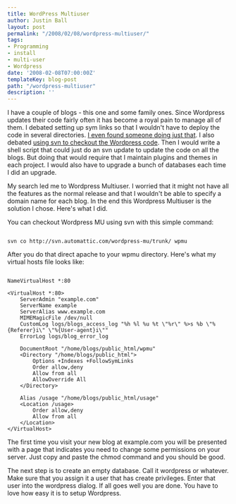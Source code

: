 ```yaml
---
title: WordPress Multiuser
author: Justin Ball
layout: post
permalink: "/2008/02/08/wordpress-multiuser/"
tags:
- Programming
- install
- multi-user
- Wordpress
date: '2008-02-08T07:00:00Z'
templateKey: blog-post
path: "/wordpress-multiuser"
description: ''
---
```


I have a couple of blogs - this one and some family ones.  Since Wordpress updates their code fairly often it has become a royal pain to manage all of them.   I debated setting up sym links so that I wouldn't have to deploy the code in several directories.  <a href="http://striderweb.com/nerdaphernalia/features/virtual-multiblog/">I even found someone doing just that</a>.  I also debated <a href="http://wordpress.org/download/svn/">using svn to checkout the Wordpress code</a>.  Then I would write a shell script that could just do an svn update to update the code on all the blogs.  But doing that would require that I maintain plugins and themes in each project.  I would also have to upgrade a bunch of databases each time I did an upgrade.

My search led me to Wordpress Multiuser.  I worried that it might not have all the features as the normal release and that I wouldn't be able to specify a domain name for each blog.  In the end this Wordpress Multiuser is the solution I chose.  Here's what I did.

You can checkout Wordpress MU using svn with this simple command:
<pre><code class="ruby">
svn co http://svn.automattic.com/wordpress-mu/trunk/ wpmu
</pre></code>

After you do that direct apache to your wpmu directory.  Here's what my virtual hosts file looks like:

<pre><code class="ruby">
NameVirtualHost *:80

&lt;VirtualHost *:80&gt;
    ServerAdmin &quot;example.com&quot;
    ServerName example
    ServerAlias www.example.com
    MIMEMagicFile /dev/null
    CustomLog logs/blogs_access_log &quot;%h %l %u %t \&quot;%r\&quot; %&gt;s %b \&quot;%{Referer}i\&quot; \&quot;%{User-agent}i\&quot;&quot;
    ErrorLog logs/blog_error_log

    DocumentRoot &quot;/home/blogs/public_html/wpmu&quot;
    &lt;Directory &quot;/home/blogs/public_html&quot;&gt;
        Options +Indexes +FollowSymLinks
        Order allow,deny
        Allow from all
        AllowOverride All
    &lt;/Directory&gt;

    Alias /usage &quot;/home/blogs/public_html/usage&quot;
    &lt;Location /usage&gt;
        Order allow,deny
        Allow from all
    &lt;/Location&gt;
&lt;/VirtualHost&gt;
</pre></code>


The first time you visit your new blog at example.com you will be presented with a page that indicates you need to change some permissions on your server.  Just copy and paste the chmod command and you should be good.

The next step is to create an empty database.  Call it wordpress or whatever.  Make sure that you assign it a user that has create privileges.  Enter that user into the wordpress dialog.  If all goes well you are done.  You have to love how easy it is to setup Wordpress.

